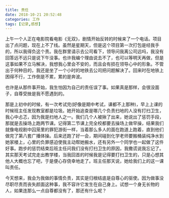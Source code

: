 ```yaml
---
title: 责任
date: 2018-10-21 20:52:48
categories: 工作
tags: [记录,感想]
---
```

上午一个人正在电影院看电影《无双》，剧情开始反转的时候来了一个电话。项目出了点问题，现在上不了线。虽然是星期天，但是这个项目第一次打包是经我手的，所以我得负这个责。我在群里请示去公司看下，领导问我离公司远吗，我没有回答远不远只是说下午没事。也许我编个理由说去不了，也可以等明天再做，但是这事如果不立马解决，我想我心里会不安的，而且会有损在领导心中的形象。不管出于何种目的，我还是坐了一个小时的地铁去公司把问题解决了。回来时在地铁上困得不行，工作倒是不累，累的是奔波。

也许是从那件事开始，我生怕因为自己的责任误了事。如果真是那样，会很没面子，自尊受挫是我不愿遇到的。

那是上初中的时候，有一次考试完(好像是期中考试，课都不上那种)，早上上课的时候班主任发现教室都是垃圾。她开始追查是哪几个负责扫地的人没有打扫卫生，我心中忐忑，因为我是扫地人之一。我们几个人被揪了出来，她说出了惩罚手段，那就是去操场上跑两节课。记得第二节课上完全校都要去操场上做早操，结果我们就像电视剧中囚笼里的罪犯游街一样，当着那么多人的面在跑道上跑着，直到他们做完了第八套广播体操。后来还跑了好一会，期间碰到化学老师要搬桶装纯净水到她家楼上，心里的负罪感迫使我主动帮她搬水，还有另外一个同学也一起做了这件好事。跑步的惩罚结束后班主任问我们没有打扫卫生的原因，我撒谎说我忘记了。其实那天考试完走出教学楼，当我回首的时候我是记得要打扫卫生的，只是心想其他人大概也忘了吧，于是便心存侥幸地走了。班主任那天说，她给我们上的这一课叫责任。

今天想来，我会为我做的事情负责，其实是归根结底是自尊心的驱使。因为做事没尽职尽责而丧失颜面这种事，我不容许它发生在自己身上。试想一个身无长物的人，如果连那么一点自尊都没有了，那还有什么呢？

